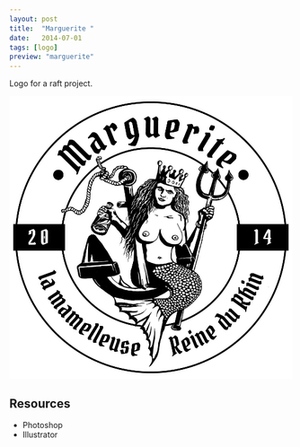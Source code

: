 ```yaml
---
layout: post
title:  "Marguerite "
date:   2014-07-01
tags: [logo]
preview: "marguerite"
---
```


Logo for a raft project.

![Marguerite](/img/posts/media/marguerite/Marguerite-Logo1.png)

## Resources
- Photoshop
- Illustrator
